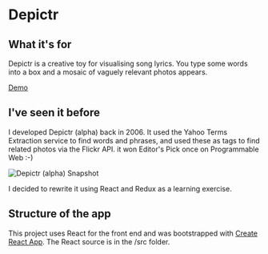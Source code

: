 # Depictr

## What it's for

Depictr is a creative toy for visualising song lyrics. You type some words into a box and a mosaic of vaguely relevant photos appears.

[Demo](https://mcharper.github.io/depictr/)

## I've seen it before

I developed Depictr (alpha) back in 2006. It used the Yahoo Terms Extraction service to find words and phrases, 
and used these as tags to find related photos via the Flickr API. it won Editor's Pick once on Programmable Web :-)

![Depictr (alpha) Snapshot](http://github.com/mcharper/depictr/src/images/DepictrSnapshot.gif "Depictr (alpha) Snapshot")

I decided to rewrite it using React and Redux as a learning exercise.

## Structure of the app

This project uses React for the front end and was bootstrapped with [Create React App](https://github.com/facebookincubator/create-react-app).
The React source is in the /src folder.
